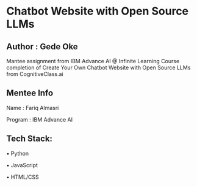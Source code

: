 # Chatbot Website with Open Source LLMs


## Author : Gede Oke

Mantee assignment from IBM Advance AI @ Infinite Learning Course completion of Create Your Own Chatbot Website with Open Source LLMs from CognitiveClass.ai

## Mentee Info

Name      : Fariq Almasri

Program   : IBM Advance AI

## Tech Stack:

•	Python

•	JavaScript

•	HTML/CSS
